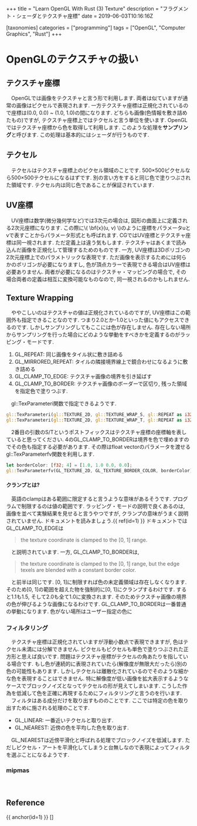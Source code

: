 +++
title = "Learn OpenGL With Rust (3) Texture"
description = "フラグメント・シェーダとテクスチャ座標"
date = 2019-06-03T10:16:16Z

[taxonomies]
categories = ["programming"]
tags = ["OpenGL", "Computer Graphics", "Rust"]
+++

# OpenGLのテクスチャの扱い

## テクスチャ座標

　OpenGLでは画像をテクスチャと言う形で利用します. 両者は似ていますが通常の画像はピクセルで表現されます. 一方テクスチャ座標は正規化されているので座標は(0.0, 0.0) ~ (1.0, 1.0)の間になります. どちらも画像(色情報を敷き詰めたもの)ですが, テクスチャ座標上ではテクセルと言う単位を使います. OpenGLではテクスチャ座標から色を取得して利用します. このような処理を**サンプリング**と呼びます. この処理は基本的にはシェーダが行うものです.

## テクセル

　テクセルはテクスチャ座標上のピクセル領域のことです. 500×500ピクセルなら500×500テクセルになるはずです. 別の言い方をすると同じ色で塗りつぶされた領域です. テクセル内は同じ色であることが保証されています.

## UV座標

　UV座標は数学(微分幾何学など)では3次元の場合は, 図形の曲面上に定義される2次元座標になります. この際に\\( \bf{x}(u, v) \\)のように座標をパラメータuとvで表すことからパラメータ形式とも呼ばれます. CGではUV座標とテクスチャ座標は同一視されます. ただ定義上は違う気もします. テクスチャはあくまで読み込んだ画像を正規化して管理するためのものです. 一方, UV座標は3Dポリゴンの2次元座標上でのパラメトリックな表現です. ただ画像を表示するためには何らかのポリゴンが必要になりますし, 色が頂点カラーで表現できる場合はUV座標は必要ありません. 両者が必要になるのはテクスチャ・マッピングの場合で, その場合両者の定義は相互に変換可能なものなので, 同一視されるのかもしれません.

## Texture Wrapping

　ややこしいのはテクスチャの値は正規化されているのですが, UV座標はこの範囲外も指定できることなのです. つまり2.0とか-1.0といった値にもアクセスできるのです. しかしサンプリングしてもここには色が存在しません. 存在しない場所からサンプリングを行った場合にどのような挙動をすべきかを定義するのがラッピング・モードです.

1. GL_REPEAT: 同じ画像をタイル状に敷き詰める
2. GL_MIRRORED_REPEAT: タイルの隣接境界線上で鏡合わせになるように敷き詰める
3. GL_CLAMP_TO_EDGE: テクスチャ画像の境界を引き延ばす
4. GL_CLAMP_TO_BORDER: テクスチャ画像のボーダーで区切り, 残った領域を指定色で塗りつぶす.

　gl::TexParameteri関数で指定できるようです.

```rust
gl::TexParameteri(gl::TEXTURE_2D, gl::TEXTURE_WRAP_S, gl::REPEAT as i32);
gl::TexParameteri(gl::TEXTURE_2D, gl::TEXTURE_WRAP_T, gl::REPEAT as i32);
```

　2番目の引数のS/Tというポストフィックスはテクスチャ座標の座標軸を表していると思ってください. 4のGL_CLAMP_TO_BORDERは境界を色で埋めますのでその色も指定する必要があります. その際はfloat vectorのパラメータを渡せるgl::TexParameterfv関数を利用します.

```rust
let borderColor: [f32; 4] = [1.0, 1.0 0.0, 0.0];
gl::TexParameterfv(GL_TEXTURE_2D, GL_TEXTURE_BORDER_COLOR, borderColor);
```

#### クランプとは?

　英語のclampはある範囲に限定すると言うような意味があるそうです. プログラムで制限するのは値の範囲です. ラッピング・モードの説明で良くあるのは, 画像を並べて実験結果を見せると言うやつですが, クランプの意味がうまく説明されていません. ドキュメントを読みましょう.{{ ref(id=1) }} ドキュメントではGL_CLAMP_TO_EDGEは

> the texture coordinate is clamped to the [0, 1] range.

　と説明されています. 一方, GL_CLAMP_TO_BORDERは, 

> the texture coordinate is clamped to the [0, 1] range, but the edge texels are blended with a constant border color.

　と前半は同じです. [0, 1]に制限すれば色の未定義領域は存在しなくなります. そのため[0, 1]の範囲を超えた物を強制的に[0, 1]にクランプするわけです. すると1.1も1.5, そして2.0も全て1.0に変換されます. そのためテクスチャ画像の境界の色が伸びるような画像になるわけです. GL_CLAMP_TO_BORDERは一番普通の挙動になります. 色がない場所はユーザー指定の色に

<!-- TODO: Blendingの意味を考える -->

### フィルタリング

　テクスチャ座標は正規化されていますが浮動小数点で表現できますが, 色はテクセル未満には分解できません. ピクセルもピクセルも単色で塗りつぶされた正方形と思えば良いです. 問題はテクスチャ座標がテクセルの角あたりを指している場合です. もし色が連続的に表現されていたら(解像度が無限大だったら)別の色の可能性もあります. しかしテクセルは離散化されているのでそのような細かな色を表現することはできません. 特に解像度が低い画像を拡大表示するようなケースでブロックノイズとなってテクセルの形が見えてしまいます. こうした作為を低減して色を正確に再現するためにフィルタリングと言うのを行います.
　フィルタはある成分だけを取り出すもののことです. ここでは特定の色を取り出すために施される処理のことです.

+ GL_LINEAR: 一番近いテクセルと取り出す.
+ GL_NEAREST: 近傍の色を平均した色を取り出す.

　GL_NEARESTは近傍平滑化と呼ばれる処理でブロックノイズを低減します. ただしピクセル・アートを平滑化してしまうと台無しなので表現によってフィルタを選ぶことになるようです.

### mipmas

　

## Reference
{{ anchor(id=1) }} []
